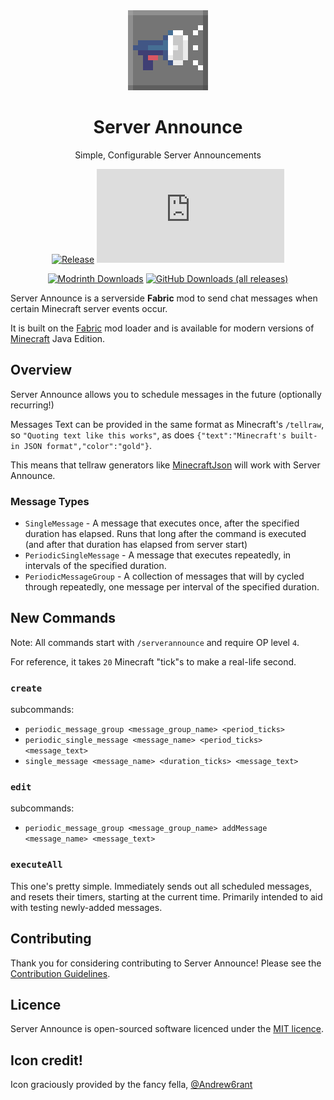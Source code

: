 <div align="center">

<img alt="Server Announce Icon" src="src/main/resources/assets/serverannounce/megaphone_by_Andrew6rant.png" width="128">

# Server Announce

Simple, Configurable Server Announcements

<!-- todo: replace 494721 with your CurseForge project id -->
[![Release](https://img.shields.io/github/v/release/John-Paul-R/server-announce?style=for-the-badge&include_prereleases&sort=semver)][releases]
[![Available For](https://img.shields.io/badge/dynamic/json?label=Available%20For&style=for-the-badge&color=34aa2f&query=$[:]&url=https%3A%2F%2Fwww.jpcode.dev%2Fkits%2Fsupported_mc_versions.json)][modrinth:files]

[![Modrinth Downloads](https://img.shields.io/modrinth/dt/kits?color=00AF5C&label=modrinth&style=for-the-badge&logo=modrinth)][modrinth:files]
[![GitHub Downloads (all releases)](https://img.shields.io/github/downloads/John-Paul-R/kits/total?style=for-the-badge&amp;label=GitHub&amp;prefix=downloads%20&amp;color=4078c0&amp;logo=github)][releases]

</div>

Server Announce is a serverside **Fabric** mod to send chat messages when
certain Minecraft server events occur.

It is built on the [Fabric][fabric] mod loader and is available for modern
versions of [Minecraft][minecraft] Java Edition.

## Overview

Server Announce allows you to schedule messages in the future (optionally recurring!)

Messages Text can be provided in the same format as Minecraft's `/tellraw`, so `"Quoting text like this works"`, as does `{"text":"Minecraft's built-in JSON format","color":"gold"}`.

This means that tellraw generators like [MinecraftJson](https://www.minecraftjson.com/) will work with Server Announce.

### Message Types

- `SingleMessage` - A message that executes once, after the specified duration has elapsed. Runs that long after the command is executed (and after that duration has elapsed from server start)
- `PeriodicSingleMessage` - A message that executes repeatedly, in intervals of the specified duration.
- `PeriodicMessageGroup` - A collection of messages that will by cycled through repeatedly, one message per interval of the specified duration.

## New Commands

Note: All commands start with `/serverannounce` and require OP level `4`.

For reference, it takes `20` Minecraft "tick"s to make a real-life second.

### `create`

subcommands:

- `periodic_message_group <message_group_name> <period_ticks>`
- `periodic_single_message <message_name> <period_ticks> <message_text>`
- `single_message <message_name> <duration_ticks> <message_text>`

### `edit`

subcommands:

- `periodic_message_group <message_group_name> addMessage <message_name> <message_text>`

### `executeAll`

This one's pretty simple. Immediately sends out all scheduled messages, and resets their timers, starting at the current time. Primarily intended to aid with testing newly-added messages.

## Contributing

Thank you for considering contributing to Server Announce! Please see the
[Contribution Guidelines][contributing].

## Licence

Server Announce is open-sourced software licenced under the [MIT licence][licence].

## Icon credit!

Icon graciously provided by the fancy fella, [@Andrew6rant](https://github.com/Andrew6rant)

[contributing]: .github/CONTRIBUTING.md
[curseforge]: https://curseforge.com/minecraft/mc-mods/serverannounce
[curseforge:files]: https://curseforge.com/minecraft/mc-mods/serverannounce/files
[modrinth]: https://modrinth.com/mod/server-announce
[modrinth:files]: https://modrinth.com/mod/server-announce/versions
[fabric]: https://fabricmc.net/
[licence]: LICENCE
[minecraft]: https://minecraft.net/
[releases]: https://github.com/John-Paul-R/server-announce/releases
[security]: .github/SECURITY.md
